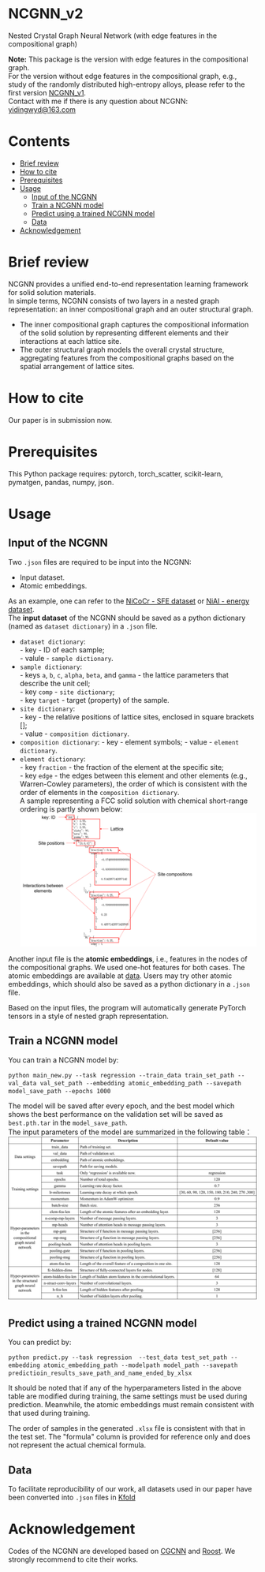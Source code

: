 # NCGNN_v2
Nested Crystal Graph Neural Network (with edge features in the compositional graph)
  
**Note:** This package is the version with edge features in the compositional graph.  
          For the version without edge features in the compositional graph, e.g., study of the randomly distributed high-entropy alloys, please refer to the first version [NCGNN_v1](https://github.com/Yidingwyd/NCGNN).  
          Contact with me if there is any question about NCGNN: yidingwyd@163.com  
  
# Contents  
* [Brief review](https://github.com/Yidingwyd/NCGNN_v2?tab=readme-ov-file#brief-review)  
* [How to cite](https://github.com/Yidingwyd/NCGNN_v2?tab=readme-ov-file#how-to-cite)  
* [Prerequisites](https://github.com/Yidingwyd/NCGNN_v2?tab=readme-ov-file#prerequisites)  
* [Usage](https://github.com/Yidingwyd/NCGNN_v2?tab=readme-ov-file#usage)
  * [Input of the NCGNN](https://github.com/Yidingwyd/NCGNN_v2?tab=readme-ov-file#input-of-the-NCGNN)
  * [Train a NCGNN model](https://github.com/Yidingwyd/NCGNN_v2?tab=readme-ov-file#train-a-NCGNN-model)
  * [Predict using a trained NCGNN model](https://github.com/Yidingwyd/NCGNN_v2?tab=readme-ov-file#predict-using-a-trained-NCGNN-model)
  * [Data](https://github.com/Yidingwyd/NCGNN_v2?tab=readme-ov-file#data)
* [Acknowledgement](https://github.com/Yidingwyd/NCGNN_v2?tab=readme-ov-file#acknowledgement)  

# Brief review
NCGNN provides a unified end-to-end representation learning framework for solid solution materials.   
In simple terms, NCGNN consists of two layers in a nested graph representation: an inner compositional graph and an outer structural graph.  
   * The inner compositional graph captures the compositional information of the solid solution by representing different elements and their interactions at each lattice site.  
   * The outer structural graph models the overall crystal structure, aggregating features from the compositional graphs based on the spatial arrangement of lattice sites.  

# How to cite
Our paper is in submission now.

# Prerequisites
This Python package requires: pytorch, torch_scatter, scikit-learn, pymatgen, pandas, numpy, json.

# Usage
## Input of the NCGNN  
Two `.json` files are required to be input into the NCGNN:  
* Input dataset.  
* Atomic embeddings.

As an example, one can refer to the [NiCoCr - SFE dataset](https://github.com/Yidingwyd/NCGNN_v2/blob/main/Kfold/NiCoCr.json) or [NiAl - energy dataset](https://github.com/Yidingwyd/NCGNN_v2/blob/main/Kfold/Ni3Al.json).  
The **input dataset** of the NCGNN should be saved as a python dictionary (named as `dataset dictionary`) in a `.json` file. 
* `dataset dictionary`:  
\- key - ID of each sample;  
\-  valule - `sample dictionary`.
* `sample dictionary`:  
\- keys `a`, `b`, `c`, `alpha`, `beta`, and `gamma` - the lattice parameters that describe the unit cell;  
\- key `comp` - `site dictionary`;  
\- key `target` - target (property) of the sample.  
* `site dictionary`:  
\- key - the relative positions of lattice sites, enclosed in square brackets [];  
\- value - `composition dictionary`.
* `composition dictionary`:
\- key - element symbols;
\- value - `element dictionary`.  
* `element dictionary`:  
\- key `fraction` - the fraction of the element at the specific site;  
\- key `edge` - the edges between this element and other elements (e.g., Warren-Cowley parameters), the order of which is consistent with the order of elements in the `composition dictionary`.  
A sample representing a FCC solid solution with chemical short-range ordering is partly shown below:  
![An example for a FCC sample](https://github.com/Yidingwyd/NCGNN_v2/blob/main/Kfold/fig1.png)  
  
Another input file is the **atomic embeddings**, i.e., features in the nodes of the compositional graphs. We used one-hot features for both cases. The atomic embeddings are available at [data](https://github.com/Yidingwyd/NCGNN_v2/tree/main/data). Users may try other atomic embeddings, which should also be saved as a python dictionary in a `.json` file.  

Based on the input files, the program will automatically generate PyTorch tensors in a style of nested graph representation.  
## Train a NCGNN model  
You can train a NCGNN model by:  
```
python main_new.py --task regression --train_data train_set_path --val_data val_set_path --embedding atomic_embedding_path --savepath model_save_path --epochs 1000 
```
The model will be saved after every epoch, and the best model which shows the best performance on the validation set will be saved as `best.pth.tar` in the `model_save_path`.  
The input parameters of the model are summarized in the following table：  
![Table 1](https://github.com/Yidingwyd/NCGNN/blob/main/table1.png)  
## Predict using a trained NCGNN model
You can predict by:  
```
python predict.py --task regression  --test_data test_set_path --embedding atomic_embedding_path --modelpath model_path --savepath predictioin_results_save_path_and_name_ended_by_xlsx  
```
It should be noted that if any of the hyperparameters listed in the above table are modified during training, the same settings must be used during prediction. Meanwhile, the atomic embeddings must remain consistent with that used during training.  
  
The order of samples in the generated `.xlsx` file is consistent with that in the test set. The "formula" column is provided for reference only and does not represent the actual chemical formula.  
## Data  
To facilitate reproducibility of our work, all datasets used in our paper have been converted into `.json` files in [Kfold](https://github.com/Yidingwyd/NCGNN_v2/tree/main/Kfold)   
# Acknowledgement  
Codes of the NCGNN are developed based on [CGCNN](https://github.com/txie-93/cgcnn) and [Roost](https://github.com/CompRhys/roost). We strongly recommend to cite their works.  
